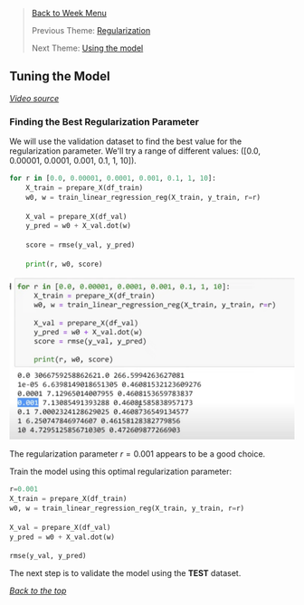 >[Back to Week Menu](README.md)
>
>Previous Theme: [Regularization](13_regularization.md)
>
>Next Theme: [Using the model](15_using_model.md)

## Tuning the Model
_[Video source](https://www.youtube.com/watch?v=vM3SqPNlStE&list=PL3MmuxUbc_hIhxl5Ji8t4O6lPAOpHaCLR&index=25)_


### Finding the Best Regularization Parameter

We will use the validation dataset to find the best value for the regularization parameter. We'll try a range of different values: \([0.0, 0.00001, 0.0001, 0.001, 0.1, 1, 10]\).

```python
for r in [0.0, 0.00001, 0.0001, 0.001, 0.1, 1, 10]:
    X_train = prepare_X(df_train)
    w0, w = train_linear_regression_reg(X_train, y_train, r=r)

    X_val = prepare_X(df_val)
    y_pred = w0 + X_val.dot(w)

    score = rmse(y_val, y_pred)
    
    print(r, w0, score)
```
![find_r](images/14_tuning_model_01_find_r.png)

The regularization parameter $r=0.001$ appears to be a good choice.

Train the model using this optimal regularization parameter:
```python
r=0.001
X_train = prepare_X(df_train)
w0, w = train_linear_regression_reg(X_train, y_train, r=r)

X_val = prepare_X(df_val)
y_pred = w0 + X_val.dot(w)

rmse(y_val, y_pred)
```

The next step is to validate the model using the **TEST** dataset.

_[Back to the top](#tuning-the-model)_